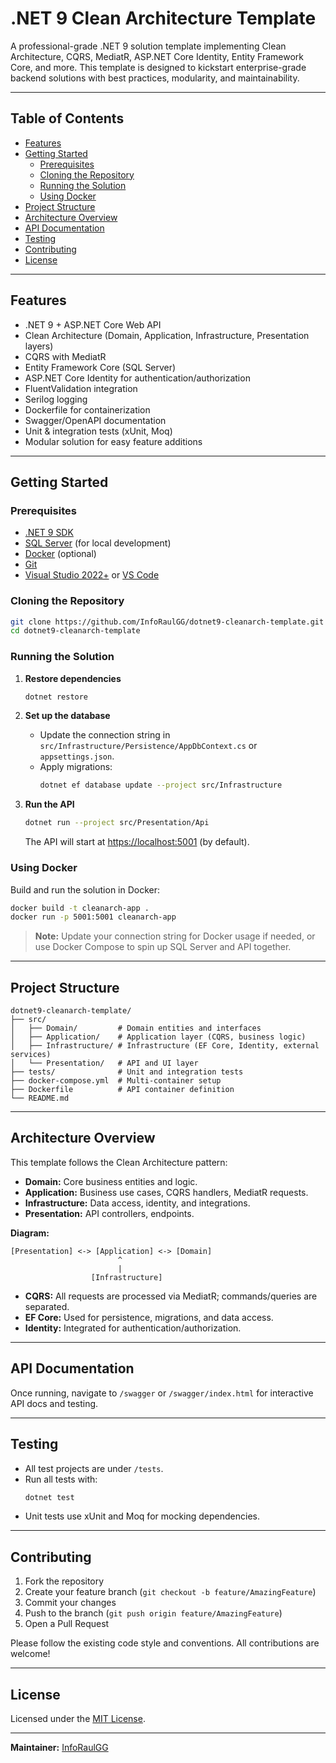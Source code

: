 # .NET 9 Clean Architecture Template

A professional-grade .NET 9 solution template implementing Clean Architecture, CQRS, MediatR, ASP.NET Core Identity, Entity Framework Core, and more. This template is designed to kickstart enterprise-grade backend solutions with best practices, modularity, and maintainability.

---

## Table of Contents

- [Features](#features)
- [Getting Started](#getting-started)
  - [Prerequisites](#prerequisites)
  - [Cloning the Repository](#cloning-the-repository)
  - [Running the Solution](#running-the-solution)
  - [Using Docker](#using-docker)
- [Project Structure](#project-structure)
- [Architecture Overview](#architecture-overview)
- [API Documentation](#api-documentation)
- [Testing](#testing)
- [Contributing](#contributing)
- [License](#license)

---

## Features

- .NET 9 + ASP.NET Core Web API
- Clean Architecture (Domain, Application, Infrastructure, Presentation layers)
- CQRS with MediatR
- Entity Framework Core (SQL Server)
- ASP.NET Core Identity for authentication/authorization
- FluentValidation integration
- Serilog logging
- Dockerfile for containerization
- Swagger/OpenAPI documentation
- Unit & integration tests (xUnit, Moq)
- Modular solution for easy feature additions

---

## Getting Started

### Prerequisites

- [.NET 9 SDK](https://dotnet.microsoft.com/download/dotnet/9.0)
- [SQL Server](https://www.microsoft.com/en-us/sql-server/sql-server-downloads) (for local development)
- [Docker](https://www.docker.com/) (optional)
- [Git](https://git-scm.com/)
- [Visual Studio 2022+](https://visualstudio.microsoft.com/) or [VS Code](https://code.visualstudio.com/)

### Cloning the Repository

```sh
git clone https://github.com/InfoRaulGG/dotnet9-cleanarch-template.git
cd dotnet9-cleanarch-template
```

### Running the Solution

1. **Restore dependencies**
    ```sh
    dotnet restore
    ```

2. **Set up the database**
    - Update the connection string in `src/Infrastructure/Persistence/AppDbContext.cs` or `appsettings.json`.
    - Apply migrations:
      ```sh
      dotnet ef database update --project src/Infrastructure
      ```

3. **Run the API**
    ```sh
    dotnet run --project src/Presentation/Api
    ```
    The API will start at [https://localhost:5001](https://localhost:5001) (by default).

### Using Docker

Build and run the solution in Docker:

```sh
docker build -t cleanarch-app .
docker run -p 5001:5001 cleanarch-app
```

> **Note:** Update your connection string for Docker usage if needed, or use Docker Compose to spin up SQL Server and API together.

---

## Project Structure

```
dotnet9-cleanarch-template/
├── src/
│   ├── Domain/         # Domain entities and interfaces
│   ├── Application/    # Application layer (CQRS, business logic)
│   ├── Infrastructure/ # Infrastructure (EF Core, Identity, external services)
│   └── Presentation/   # API and UI layer
├── tests/              # Unit and integration tests
├── docker-compose.yml  # Multi-container setup
├── Dockerfile          # API container definition
└── README.md
```

---

## Architecture Overview

This template follows the Clean Architecture pattern:
- **Domain:** Core business entities and logic.
- **Application:** Business use cases, CQRS handlers, MediatR requests.
- **Infrastructure:** Data access, identity, and integrations.
- **Presentation:** API controllers, endpoints.

**Diagram:**

```
[Presentation] <-> [Application] <-> [Domain]
                        ^
                        |
                  [Infrastructure]
```

- **CQRS:** All requests are processed via MediatR; commands/queries are separated.
- **EF Core:** Used for persistence, migrations, and data access.
- **Identity:** Integrated for authentication/authorization.

---

## API Documentation

Once running, navigate to `/swagger` or `/swagger/index.html` for interactive API docs and testing.

---

## Testing

- All test projects are under `/tests`.
- Run all tests with:
    ```sh
    dotnet test
    ```
- Unit tests use xUnit and Moq for mocking dependencies.

---

## Contributing

1. Fork the repository
2. Create your feature branch (`git checkout -b feature/AmazingFeature`)
3. Commit your changes
4. Push to the branch (`git push origin feature/AmazingFeature`)
5. Open a Pull Request

Please follow the existing code style and conventions. All contributions are welcome!

---

## License

Licensed under the [MIT License](LICENSE).

---

**Maintainer:** [InfoRaulGG](https://github.com/InfoRaulGG)
